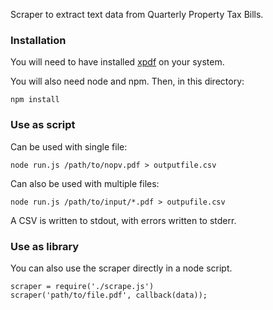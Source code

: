 Scraper to extract text data from Quarterly Property Tax Bills.

### Installation

You will need to have installed [xpdf][] on your system.

  [xpdf]: http://www.foolabs.com/xpdf/download.html

You will also need node and npm.  Then, in this directory:

    npm install

### Use as script

Can be used with single file:

    node run.js /path/to/nopv.pdf > outputfile.csv

Can also be used with multiple files:

    node run.js /path/to/input/*.pdf > outpufile.csv

A CSV is written to stdout, with errors written to stderr.

### Use as library

You can also use the scraper directly in a node script.

    scraper = require('./scrape.js')
    scraper('path/to/file.pdf', callback(data));
